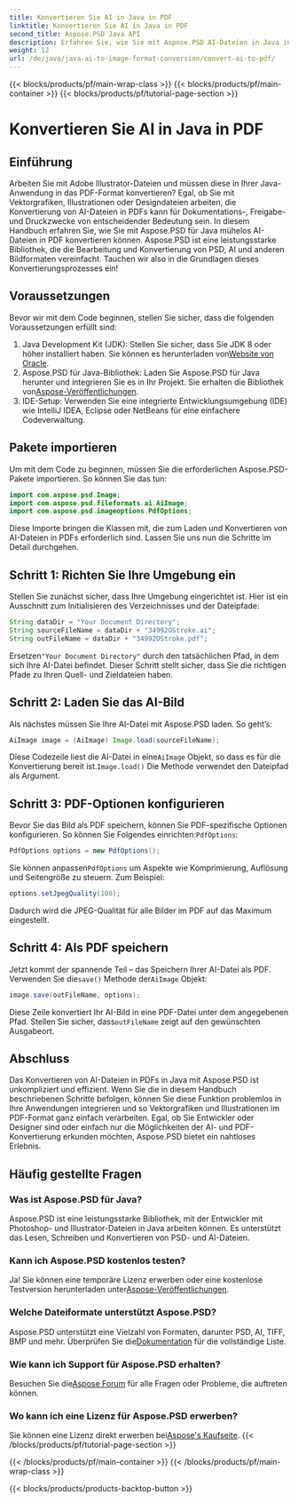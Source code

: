 ```yaml
---
title: Konvertieren Sie AI in Java in PDF
linktitle: Konvertieren Sie AI in Java in PDF
second_title: Aspose.PSD Java API
description: Erfahren Sie, wie Sie mit Aspose.PSD AI-Dateien in Java in PDF konvertieren. Folgen Sie unserer detaillierten Schritt-für-Schritt-Anleitung, um Ihre Dateikonvertierungen effizient zu verwalten.
weight: 12
url: /de/java/java-ai-to-image-format-conversion/convert-ai-to-pdf/
---
```


{{< blocks/products/pf/main-wrap-class >}}
{{< blocks/products/pf/main-container >}}
{{< blocks/products/pf/tutorial-page-section >}}

# Konvertieren Sie AI in Java in PDF

## Einführung
Arbeiten Sie mit Adobe Illustrator-Dateien und müssen diese in Ihrer Java-Anwendung in das PDF-Format konvertieren? Egal, ob Sie mit Vektorgrafiken, Illustrationen oder Designdateien arbeiten, die Konvertierung von AI-Dateien in PDFs kann für Dokumentations-, Freigabe- und Druckzwecke von entscheidender Bedeutung sein. In diesem Handbuch erfahren Sie, wie Sie mit Aspose.PSD für Java mühelos AI-Dateien in PDF konvertieren können. Aspose.PSD ist eine leistungsstarke Bibliothek, die die Bearbeitung und Konvertierung von PSD, AI und anderen Bildformaten vereinfacht. Tauchen wir also in die Grundlagen dieses Konvertierungsprozesses ein!
## Voraussetzungen
Bevor wir mit dem Code beginnen, stellen Sie sicher, dass die folgenden Voraussetzungen erfüllt sind:
1.  Java Development Kit (JDK): Stellen Sie sicher, dass Sie JDK 8 oder höher installiert haben. Sie können es herunterladen von[Website von Oracle](https://www.oracle.com/java/technologies/javase-downloads.html).
2.  Aspose.PSD für Java-Bibliothek: Laden Sie Aspose.PSD für Java herunter und integrieren Sie es in Ihr Projekt. Sie erhalten die Bibliothek von[Aspose-Veröffentlichungen](https://releases.aspose.com/psd/java/).
3. IDE-Setup: Verwenden Sie eine integrierte Entwicklungsumgebung (IDE) wie IntelliJ IDEA, Eclipse oder NetBeans für eine einfachere Codeverwaltung.
## Pakete importieren
Um mit dem Code zu beginnen, müssen Sie die erforderlichen Aspose.PSD-Pakete importieren. So können Sie das tun:
```java
import com.aspose.psd.Image;
import com.aspose.psd.fileformats.ai.AiImage;
import com.aspose.psd.imageoptions.PdfOptions;
```
Diese Importe bringen die Klassen mit, die zum Laden und Konvertieren von AI-Dateien in PDFs erforderlich sind. Lassen Sie uns nun die Schritte im Detail durchgehen.

## Schritt 1: Richten Sie Ihre Umgebung ein
Stellen Sie zunächst sicher, dass Ihre Umgebung eingerichtet ist. Hier ist ein Ausschnitt zum Initialisieren des Verzeichnisses und der Dateipfade:
```java
String dataDir = "Your Document Directory"; 
String sourceFileName = dataDir + "34992OStroke.ai";
String outFileName = dataDir + "34992OStroke.pdf";
```
 Ersetzen`"Your Document Directory"` durch den tatsächlichen Pfad, in dem sich Ihre AI-Datei befindet. Dieser Schritt stellt sicher, dass Sie die richtigen Pfade zu Ihren Quell- und Zieldateien haben.
## Schritt 2: Laden Sie das AI-Bild
Als nächstes müssen Sie Ihre AI-Datei mit Aspose.PSD laden. So geht’s:
```java
AiImage image = (AiImage) Image.load(sourceFileName);
```
 Diese Codezeile liest die AI-Datei in eine`AiImage` Objekt, so dass es für die Konvertierung bereit ist.`Image.load()` Die Methode verwendet den Dateipfad als Argument.
## Schritt 3: PDF-Optionen konfigurieren
Bevor Sie das Bild als PDF speichern, können Sie PDF-spezifische Optionen konfigurieren. So können Sie Folgendes einrichten:`PdfOptions`:
```java
PdfOptions options = new PdfOptions();
```
 Sie können anpassen`PdfOptions` um Aspekte wie Komprimierung, Auflösung und Seitengröße zu steuern. Zum Beispiel:
```java
options.setJpegQuality(100);
```
Dadurch wird die JPEG-Qualität für alle Bilder im PDF auf das Maximum eingestellt.
## Schritt 4: Als PDF speichern
 Jetzt kommt der spannende Teil – das Speichern Ihrer AI-Datei als PDF. Verwenden Sie die`save()` Methode der`AiImage` Objekt:
```java
image.save(outFileName, options);
```
 Diese Zeile konvertiert Ihr AI-Bild in eine PDF-Datei unter dem angegebenen Pfad. Stellen Sie sicher, dass`outFileName` zeigt auf den gewünschten Ausgabeort.

## Abschluss
Das Konvertieren von AI-Dateien in PDFs in Java mit Aspose.PSD ist unkompliziert und effizient. Wenn Sie die in diesem Handbuch beschriebenen Schritte befolgen, können Sie diese Funktion problemlos in Ihre Anwendungen integrieren und so Vektorgrafiken und Illustrationen im PDF-Format ganz einfach verarbeiten. Egal, ob Sie Entwickler oder Designer sind oder einfach nur die Möglichkeiten der AI- und PDF-Konvertierung erkunden möchten, Aspose.PSD bietet ein nahtloses Erlebnis.
## Häufig gestellte Fragen
### Was ist Aspose.PSD für Java?
Aspose.PSD ist eine leistungsstarke Bibliothek, mit der Entwickler mit Photoshop- und Illustrator-Dateien in Java arbeiten können. Es unterstützt das Lesen, Schreiben und Konvertieren von PSD- und AI-Dateien.
### Kann ich Aspose.PSD kostenlos testen?
 Ja! Sie können eine temporäre Lizenz erwerben oder eine kostenlose Testversion herunterladen unter[Aspose-Veröffentlichungen](https://releases.aspose.com/psd/java/).
### Welche Dateiformate unterstützt Aspose.PSD?
 Aspose.PSD unterstützt eine Vielzahl von Formaten, darunter PSD, AI, TIFF, BMP und mehr. Überprüfen Sie die[Dokumentation](https://reference.aspose.com/psd/java/) für die vollständige Liste.
### Wie kann ich Support für Aspose.PSD erhalten?
 Besuchen Sie die[Aspose Forum](https://forum.aspose.com/c/psd/34) für alle Fragen oder Probleme, die auftreten können.
### Wo kann ich eine Lizenz für Aspose.PSD erwerben?
 Sie können eine Lizenz direkt erwerben bei[Aspose's Kaufseite](https://purchase.aspose.com/buy).
{{< /blocks/products/pf/tutorial-page-section >}}

{{< /blocks/products/pf/main-container >}}
{{< /blocks/products/pf/main-wrap-class >}}

{{< blocks/products/products-backtop-button >}}
